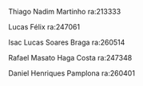 
Thiago Nadim Martinho ra:213333

Lucas Félix ra:247061

Isac Lucas Soares Braga ra:260514

Rafael Masato Haga Costa ra:247348

Daniel Henriques Pamplona ra:260401

